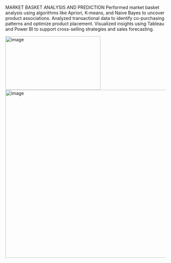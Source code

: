 MARKET BASKET ANALYSIS AND PREDICTION
Performed market basket analysis using algorithms like Apriori, K-means, and Naive Bayes to uncover product associations.
Analyzed transactional data to identify co-purchasing patterns and optimize product placement.
Visualized insights using Tableau and Power BI to support cross-selling strategies and sales forecasting.

<img width="299" height="168" alt="image" src="https://github.com/user-attachments/assets/e585c350-5b95-4f70-b1a5-d429741d940b" /> <img width="1022" height="526" alt="image" src="https://github.com/user-attachments/assets/74dc726f-d105-4dda-ada5-f7afe8e45d00" />


